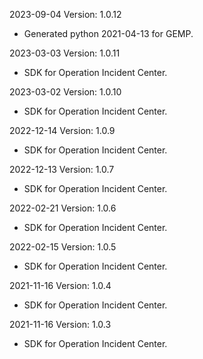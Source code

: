 2023-09-04 Version: 1.0.12
- Generated python 2021-04-13 for GEMP.

2023-03-03 Version: 1.0.11
- SDK for Operation Incident Center.

2023-03-02 Version: 1.0.10
- SDK for Operation Incident Center.

2022-12-14 Version: 1.0.9
- SDK for Operation Incident Center.

2022-12-13 Version: 1.0.7
- SDK for Operation Incident Center.

2022-02-21 Version: 1.0.6
- SDK for Operation Incident Center.

2022-02-15 Version: 1.0.5
- SDK for Operation Incident Center.

2021-11-16 Version: 1.0.4
- SDK for Operation Incident Center.

2021-11-16 Version: 1.0.3
- SDK for Operation Incident Center.

